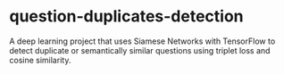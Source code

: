 # question-duplicates-detection
A deep learning project that uses Siamese Networks with TensorFlow to detect duplicate or semantically similar questions using triplet loss and cosine similarity.
